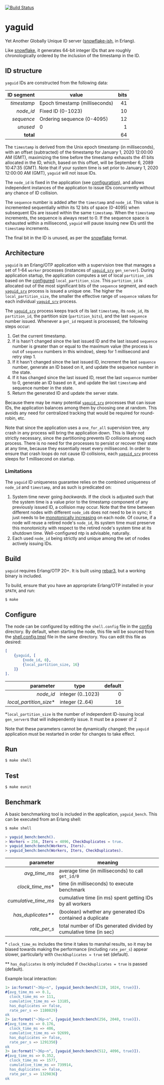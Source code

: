 [![Build Status](https://travis-ci.com/nalundgaard/yaguid.svg?token=3pga7Eqxpyy3pGz7Ty7C&branch=master)](https://travis-ci.com/nalundgaard/yaguid)

# yaguid

Yet Another Globally Unique ID server ([snowflake-ish][snowflake], in Erlang).

Like [snowflake][snowflake], it generates 64-bit integer IDs that are roughly chronologically
ordered by the inclusion of the timestamp in the ID.

## ID structure

`yaguid` IDs are constructed from the following data:

| ID segment   | value                          | bits |
|-------------:|--------------------------------|-----:|
|  _timestamp_ | Epoch timestamp (milliseconds) |   41 |
|    _node_id_ | Fixed ID (0-1023)              |   10 |
|   _sequence_ | Ordering sequence (0-4095)     |   12 |
|     _unused_ | 0                              |    1 |
|    __total__ |                                |   64 |

The `timestamp` is derived from the Unix epoch timestamp (in milliseconds), with an offset
(subtracted) of the timestamp for January 1, 2020 12:00:00 AM (GMT), maximizing the time before the
timestamp exhausts the 41 bits allocated in the ID, which, based on this offset, will be
September 6, 2089 10:47:35 (GMT). Note that if your system time is set prior to
January 1, 2020 12:00:00 AM (GMT), `yaguid` will not issue IDs.

The `node_id` is fixed in the application (see [configuration](#configure)), and allows independent
instances of the application to issue IDs concurrently without any chance of ID collision.

The `sequence` number is added after the `timestamp` and `node_id`. This value is incremented
sequentially within its 12 bits of space (0-4095) when subsequent IDs are issued within the same
`timestamp`. When the `timestamp` increments, the sequence is always reset to 0. If the sequence
space is exhausted within a millisecond, `yaguid` will pause issuing new IDs until the `timestamp`
increments.

The final bit in the ID is unused, as per the [snowflake][snowflake] format.

## Architecture

`yaguid` is an Erlang/OTP application with a supervision tree that manages a set of 1-64 `worker`
processes (instances of [`yaguid_srv`][yaguid_srv] `gen_server`). During application startup, the
application computes a set of local `partition_id`s based on the [configured](#configure)
`local_partition_size`. This `partition_id` is allocated out of the most significant bits of the
`sequence` segment, and each [`yaguid_srv`][yaguid_srv] process is issued a unique one. The higher
the `local_partition_size`, the smaller the effective range of `sequence` values for each individual
[`yaguid_srv`][yaguid_srv] process.

The [`yaguid_srv`][yaguid_srv] process keeps track of its last `timestamp`, its `node_id`, its 
`partition_id`, the partition size (`partition_bits`), and the last `sequence` number issued.
Whenever a `get_id` request is processed, the following steps occur:

1. Get the current timestamp.
  1. If is hasn't changed since the last issued ID and the last issued `sequence` number is greater
     than or equal to the maximum value (the process is out of `sequence` numbers in this window),
     sleep for 1 millisecond and retry step 1.
  2. If it hasn't changed since the last issued ID, increment the last `sequence` number,
     generate an ID based on it, and update the sequence number in the state.
  3. If it has changed since the last issued ID, reset the last `sequence` number to 0,
     generate an ID based on it, and update the last `timestamp` and sequence number in the state.
2. Return the generated ID and update the server state.

Because there may be many potential [`yaguid_srv`][yaguid_srv] processes that can issue IDs, the
application balances among them by choosing one at random. This avoids any need for centralized
tracking that would be required for round-robin, etc.

Note that since the application uses a `one_for_all` supervision tree, any crash in any process will
bring the application down. This is likely not strictly necessary, since the partitioning prevents
ID collisions among each process. There is no need for the processes to persist or recover their
state at any time, because they essentially reset every millisecond. In order to ensure that crash
loops do not cause ID collisions, each [`yaguid_srv`][yaguid_srv] process sleeps for 1 millisecond
on startup.

### Limitations

The `yaguid` ID uniqueness guarantee relies on the combined uniqueness of `node_id` and `timestamp`,
and as such is predicated on:

1. System time never going *backwards*. If the clock is adjusted such that the system time is a
   value prior to the timestamp component of any previously issued ID, a collision may occur. Note
   that the time between different nodes with different `node_id`s does not need to be in sync; it
   just needs to be [monotonically increasing][monotonic] on each node. Of course, if a node will
   reuse a retired node's `node_id`, its system time must preserve this monotonicity with respect to
   the retired node's system time at its shutdown time. Well-configured ntp is advisable, naturally.
2. Each used `node_id` being strictly and unique among the set of nodes actively issuing IDs.

## Build

`yaguid` requires Erlang/OTP 20+. It is built using [rebar3][rebar3], but a working binary is
included.

To build, ensure that you have an appropriate Erlang/OTP installed in your `$PATH`, and run:

```bash
$ make
```

## Configure

The node can be configured by editing the `shell.config` file in the [config][cfg] directory. By
default, when starting the node, this file will be sourced from the
[shell.config.tmpl][shell_cfg_tmpl] file in the same directory. You can edit this file as desired:

```erlang
[
    {yaguid, [
        {node_id, 0},
        {local_partition_size, 16}
    ]}
].
```

|                parameter | type              | default |
|-------------------------:|-------------------|--------:|
|                _node_id_ | integer (0..1023) |       0 |
| _local_partition_size_\* | integer (2..64)   |      16 |

\*`local_partition_size` is the number of independent ID-issuing local `gen_server`s that
will independently issue. It must be a power of 2

Note that these parameters cannot be dynamically changed; the `yaguid` application must be restarted
in order for changes to take effect.

## Run

```bash
$ make shell
```

## Test

```bash
$ make eunit
```

## Benchmark

A basic benchmarking tool is included in the application, `yaguid_bench`. This can be executed from
an Erlang shell:

```bash
$ make shell
```

```erlang
> yaguid_bench:bench().
> Workers = 256, Iters = 4096, CheckDuplicates = true.
> yaguid_bench:bench(Workers, Iters).
> yaguid_bench:bench(Workers, Iters, CheckDuplicates).
```

|        __parameter__ | __meaning__                                                       |
|---------------------:|-------------------------------------------------------------------|
|        _avg_time_ms_ | average time (in milliseconds) to call `get_id/0`                 |
|    _clock_time_ms_\* | time (in milliseconds) to execute benchmark                       |
| _cumulative_time_ms_ | cumulative time (in ms) spent getting IDs by all workers          |
| _has_duplicates\*\*_ | (boolean) whether any generated IDs contained a duplicate         |
|         _rate_per_s_ | total number of IDs generated divided by cumulative time (in sec) |

\* `clock_time_ms` includes the time it takes to marshal results, so it may be biased towards making
the performance (including `rate_per_s`) appear slower, particularly with `CheckDuplicates = true`
set (default).

\*\* `has_duplicates` is only included if `CheckDuplicates = true` is passed (default).

Example local interaction:

```erlang
1> io:format("~36p~n", [yaguid_bench:bench(128, 1024, true)]).
#{avg_time_ms => 0.1,
  clock_time_ms => 111,
  cumulative_time_ms => 13185,
  has_duplicates => false,
  rate_per_s => 1180829}
ok
2> io:format("~36p~n", [yaguid_bench:bench(256, 2048, true)]).
#{avg_time_ms => 0.176,
  clock_time_ms => 406,
  cumulative_time_ms => 92699,
  has_duplicates => false,
  rate_per_s => 1291350}
ok
3> io:format("~36p~n", [yaguid_bench:bench(512, 4096, true)]).
#{avg_time_ms => 0.352,
  clock_time_ms => 1577,
  cumulative_time_ms => 739914,
  has_duplicates => false,
  rate_per_s => 1329836}
ok
```

[snowflake]: https://github.com/twitter-archive/snowflake/blob/snowflake-2010/README.mkd
[rebar3]: https://www.rebar3.org 
[cfg]: config
[shell_cfg_tmpl]: config/shell.config.tmpl
[yaguid_srv]: src/yaguid_srv.erl
[monotonic]: https://en.wikipedia.org/wiki/Monotonic_function
